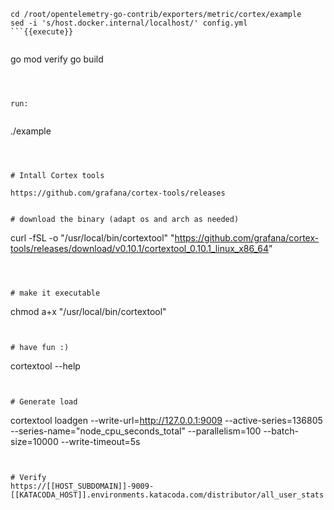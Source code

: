 
``` 
cd /root/opentelemetry-go-contrib/exporters/metric/cortex/example
sed -i 's/host.docker.internal/localhost/' config.yml
```{{execute}}


``` 
go mod verify
go build
```{{execute}}



run:


``` 
 ./example 
```{{execute}}



# Intall Cortex tools

https://github.com/grafana/cortex-tools/releases


# download the binary (adapt os and arch as needed)

``` 
curl -fSL -o "/usr/local/bin/cortextool" "https://github.com/grafana/cortex-tools/releases/download/v0.10.1/cortextool_0.10.1_linux_x86_64"
```{{execute}}



# make it executable
``` 
chmod a+x "/usr/local/bin/cortextool"
```{{execute}}


# have fun :)

``` 
cortextool --help
```{{execute}}


# Generate load

``` 
cortextool loadgen --write-url=http://127.0.0.1:9009 --active-series=136805  --series-name="node_cpu_seconds_total"  --parallelism=100  --batch-size=10000  --write-timeout=5s
```{{execute}}


# Verify
https://[[HOST_SUBDOMAIN]]-9009-[[KATACODA_HOST]].environments.katacoda.com/distributor/all_user_stats

